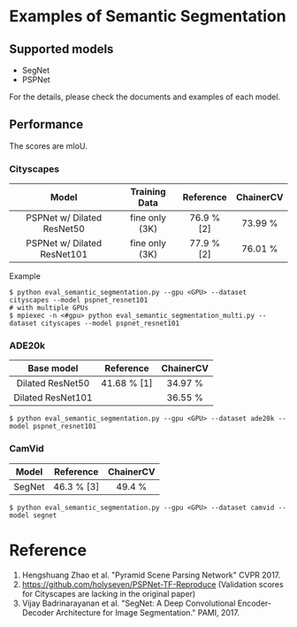 # Examples of Semantic Segmentation


## Supported models
- SegNet
- PSPNet

For the details, please check the documents and examples of each model.

## Performance

The scores are mIoU.

### Cityscapes

| Model | Training Data | Reference | ChainerCV  |
|:-:|:-:|:-:|:-:|
| PSPNet w/ Dilated ResNet50 | fine only (3K) | 76.9 % [2] |  73.99 % |
| PSPNet w/ Dilated ResNet101 | fine only (3K) |  77.9 % [2] | 76.01 % |


Example

```
$ python eval_semantic_segmentation.py --gpu <GPU> --dataset cityscapes --model pspnet_resnet101
# with multiple GPUs
$ mpiexec -n <#gpu> python eval_semantic_segmentation_multi.py --dataset cityscapes --model pspnet_resnet101
```

### ADE20k

| Base model |  Reference | ChainerCV |
|:-:|:-:|:-:|
| Dilated ResNet50 | 41.68 % [1] |  34.97 % |
| Dilated ResNet101 |  | 36.55 % |

```
$ python eval_semantic_segmentation.py --gpu <GPU> --dataset ade20k --model pspnet_resnet101
```


### CamVid

| Model | Reference | ChainerCV |
|:-:|:-:|:-:|
| SegNet | 46.3 % [3] | 49.4 % |

```
$ python eval_semantic_segmentation.py --gpu <GPU> --dataset camvid --model segnet
```


# Reference

1. Hengshuang Zhao et al. "Pyramid Scene Parsing Network" CVPR 2017.
2. https://github.com/holyseven/PSPNet-TF-Reproduce (Validation scores for Cityscapes are lacking in the original paper)
3. Vijay Badrinarayanan et al. "SegNet: A Deep Convolutional Encoder-Decoder Architecture for Image Segmentation." PAMI, 2017.
